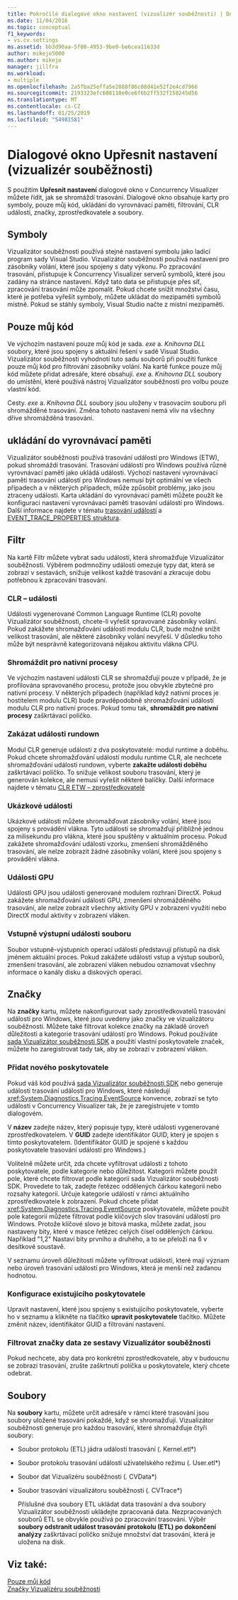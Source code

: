 ```yaml
---
title: Pokročilé dialogové okno nastavení (vizualizér souběžnosti) | Dokumentace Microsoftu
ms.date: 11/04/2016
ms.topic: conceptual
f1_keywords:
- vs.cv.settings
ms.assetid: bb3d90aa-5f08-4953-9be0-be6cea11633d
author: mikejo5000
ms.author: mikejo
manager: jillfra
ms.workload:
- multiple
ms.openlocfilehash: 2a5fba25effa5e2888f86c08d41e52f2e4cd7966
ms.sourcegitcommit: 2193323efc608118e0ce6f6b2ff532f158245d56
ms.translationtype: MT
ms.contentlocale: cs-CZ
ms.lasthandoff: 01/25/2019
ms.locfileid: "54981581"
---
```

# <a name="advanced-settings-dialog-box-concurrency-visualizer"></a>Dialogové okno Upřesnit nastavení (vizualizér souběžnosti)
S použitím **Upřesnit nastavení** dialogové okno v Concurrency Visualizer můžete řídit, jak se shromáždí trasování.  Dialogové okno obsahuje karty pro symboly, pouze můj kód, ukládání do vyrovnávací paměti, filtrování, CLR události, značky, zprostředkovatele a soubory.  
  
## <a name="symbols"></a>Symboly  
 Vizualizátor souběžnosti používá stejné nastavení symbolu jako ladicí program sady Visual Studio. Vizualizátor souběžnosti používá nastavení pro zásobníky volání, které jsou spojeny s daty výkonu.  Po zpracování trasování, přistupuje k Concurrency Visualizer serverů symbolů, které jsou zadány na stránce nastavení.  Když tato data se přistupuje přes síť, zpracování trasování může zpomalit.  Pokud chcete snížit množství času, které je potřeba vyřešit symboly, můžete ukládat do mezipaměti symbolů místně. Pokud se stáhly symboly, Visual Studio načte z místní mezipaměti.  
  
## <a name="just-my-code"></a>Pouze můj kód  
 Ve výchozím nastavení pouze můj kód je sada. *exe* a. *Knihovna DLL* soubory, které jsou spojeny s aktuální řešení v sadě Visual Studio. Vizualizátor souběžnosti vyhodnotí tuto sadu souborů při použití funkce pouze můj kód pro filtrování zásobníky volání. Na kartě funkce pouze můj kód můžete přidat adresáře, které obsahují. *exe* a. *Knihovna DLL* soubory do umístění, které používá nástroj Vizualizátor souběžnosti pro volbu pouze vlastní kód.  
  
 Cesty. *exe* a. *Knihovna DLL* soubory jsou uloženy v trasovacím souboru při shromážděné trasování.  Změna tohoto nastavení nemá vliv na všechny dříve shromážděná trasování.  
  
## <a name="buffering"></a>ukládání do vyrovnávací paměti  
 Vizualizátor souběžnosti používá trasování událostí pro Windows (ETW), pokud shromáždí trasování.  Trasování událostí pro Windows používá různé vyrovnávací paměti jako ukládá události.  Výchozí nastavení vyrovnávací paměti trasování událostí pro Windows nemusí být optimální ve všech případech a v některých případech, může způsobit problémy, jako jsou ztraceny události.  Karta ukládání do vyrovnávací paměti můžete použít ke konfiguraci nastavení vyrovnávací paměti trasování událostí pro Windows. Další informace najdete v tématu [trasování událostí](http://go.microsoft.com/fwlink/?LinkId=234579) a [EVENT_TRACE_PROPERTIES struktura](http://go.microsoft.com/fwlink/?LinkId=234580).  
  
## <a name="filter"></a>Filtr  
 Na kartě Filtr můžete vybrat sadu událostí, která shromažďuje Vizualizátor souběžnosti. Výběrem podmnožiny události omezuje typy dat, která se zobrazí v sestavách, snižuje velikost každé trasování a zkracuje dobu potřebnou k zpracování trasování.  
  
### <a name="clr-events"></a>CLR – události  
 Události vygenerované Common Language Runtime (CLR) povolte Vizualizátor souběžnosti, chcete-li vyřešit spravované zásobníky volání.  Pokud zakážete shromažďování událostí modulu CLR, bude možné snížit velikost trasování, ale některé zásobníky volání nevyřeší.  V důsledku toho může být nesprávně kategorizovaná nějakou aktivitu vlákna CPU.  
  
### <a name="collect-for-native-processes"></a>Shromáždit pro nativní procesy  
 Ve výchozím nastavení události CLR se shromažďují pouze v případě, že je profilována spravovaného procesu, protože jsou obvykle zbytečné pro nativní procesy.  V některých případech (například když nativní proces je hostitelem modulu CLR) bude pravděpodobně shromažďování událostí modulu CLR pro nativní proces.  Pokud tomu tak, **shromáždit pro nativní procesy** zaškrtávací políčko.  
  
### <a name="disable-rundown-events"></a>Zakázat události rundown  
 Modul CLR generuje události z dva poskytovatelé: modul runtime a doběhu.  Pokud chcete shromažďování událostí modulu runtime CLR, ale nechcete shromažďování události rundown, vyberte **zakažte události doběhu** zaškrtávací políčko.  To snižuje velikost souboru trasování, který je generován kolekce, ale nemusí vyřešit některé balíčky. Další informace najdete v tématu [CLR ETW – zprostředkovatelé](/dotnet/framework/performance/clr-etw-providers)  
  
### <a name="sample-events"></a>Ukázkové události  
 Ukázkové události můžete shromažďovat zásobníky volání, které jsou spojeny s provádění vlákna. Tyto události se shromažďují přibližně jednou za milisekundu pro vlákna, které jsou spuštěny v aktuálním procesu. Pokud zakážete shromažďování události vzorku, zmenšení shromážděného trasování, ale nelze zobrazit žádné zásobníky volání, které jsou spojeny s provádění vlákna.  
  
### <a name="gpu-events"></a>Události GPU  
 Události GPU jsou události generované modulem rozhraní DirectX. Pokud zakážete shromažďování událostí GPU, zmenšení shromážděného trasování, ale nelze zobrazit všechny aktivity GPU v zobrazení využití nebo DirectX modul aktivity v zobrazení vláken.  
  
### <a name="file-io-events"></a>Vstupně výstupní události souboru  
 Soubor vstupně-výstupních operací události představují přístupů na disk jménem aktuální proces.  Pokud zakážete události vstup a výstup souborů, zmenšení trasování, ale zobrazení vláken nebudou oznamovat všechny informace o kanály disku a diskových operací.  
  
## <a name="markers"></a>Značky  
 Na **značky** kartu, můžete nakonfigurovat sady zprostředkovatelů trasování událostí pro Windows, které jsou uvedeny jako značky ve vizualizátoru souběžnosti.  Můžete také filtrovat kolekce značky na základě úroveň důležitosti a kategorie trasování událostí pro Windows.  Pokud používáte [sada Vizualizátor souběžnosti SDK](../profiling/concurrency-visualizer-sdk.md) a použití vlastní poskytovatele značek, můžete ho zaregistrovat tady tak, aby se zobrazí v zobrazení vláken.  
  
### <a name="add-a-new-provider"></a>Přidat nového poskytovatele  
 Pokud váš kód používá [sada Vizualizátor souběžnosti SDK](../profiling/concurrency-visualizer-sdk.md) nebo generuje události trasování událostí pro Windows, které následují <xref:System.Diagnostics.Tracing.EventSource> konvence, zobrazí se tyto události v Concurrency Visualizer tak, že je zaregistrujete v tomto dialogovém.  
  
 V **název** zadejte název, který popisuje typy, které události vygenerované zprostředkovatelem.  V **GUID** zadejte identifikátor GUID, který je spojen s tímto poskytovatelem. (Identifikátor GUID je spojené s každou poskytovatele trasování událostí pro Windows.)  
  
 Volitelně můžete určit, zda chcete vyfiltrovat události z tohoto poskytovatele, podle kategorie nebo důležitost.  Kategorii můžete použít pole, které chcete filtrovat podle kategorií sada Vizualizátor souběžnosti SDK.  Provedete to tak, zadejte řetězec oddělených čárkou kategorií nebo rozsahy kategorií.  Určuje kategorie událostí v rámci aktuálního zprostředkovatele k zobrazení.  Pokud chcete přidat <xref:System.Diagnostics.Tracing.EventSource> poskytovatele, můžete použít pole kategorií můžete filtrovat podle klíčových slov trasování událostí pro Windows.  Protože klíčové slovo je bitová maska, můžete zadat, jsou nastaveny bity, které v masce řetězec celých čísel oddělených čárkou. Například "1,2" Nastaví bity prvního a druhého, a to se přeloží na 6 v desítkové soustavě.  
  
 V seznamu úroveň důležitosti můžete vyfiltrovat události, které mají význam nebo úroveň trasování událostí pro Windows, která je menší než zadanou hodnotou.  
  
### <a name="configure-an-existing-provider"></a>Konfigurace existujícího poskytovatele  
 Upravit nastavení, které jsou spojeny s existujícího poskytovatele, vyberte ho v seznamu a klikněte na tlačítko **upravit poskytovatele** tlačítko.  Můžete změnit název, identifikátor GUID a filtrování nastavení.  
  
### <a name="filter-marker-data-out-of-concurrency-visualizer-reports"></a>Filtrovat značky data ze sestavy Vizualizátor souběžnosti  
 Pokud nechcete, aby data pro konkrétní zprostředkovatele, aby v budoucnu se zobrazí trasování, zrušte zaškrtnutí políčka u poskytovatele, který chcete odebrat.  
  
## <a name="files"></a>Soubory  
 Na **soubory** kartu, můžete určit adresáře v rámci které trasování jsou soubory uložené trasování pokaždé, když se shromažďují.  Vizualizátor souběžnosti generuje pro každou trasování, které shromažďuje čtyři soubory:  
  
- Soubor protokolu (ETL) jádra události trasování (<em>.</em> Kernel.etl*)  
  
- Soubor protokolu trasování událostí uživatelského režimu (<em>.</em> User.etl*)  
  
- Soubor dat Vizualizéru souběžnosti (<em>.</em> CVData*)  
  
- Soubor trasování vizualizátoru souběžnosti (<em>.</em> CVTrace*)  
  
  Příslušné dva soubory ETL ukládat data trasování a dva soubory Vizualizátor souběžnosti ukládejte zpracovaná data.  Nezpracovaných souborů ETL se obvykle používá po zpracování trasování.  Výběr **soubory odstranit událost trasování protokolu (ETL) po dokončení analýzy** zaškrtávací políčko snižuje množství dat trasování, která je uložena na disk.  
  
## <a name="see-also"></a>Viz také:  
 [Pouze můj kód](../profiling/just-my-code-threads-view.md)   
 [Značky Vizualizéru souběžnosti](../profiling/concurrency-visualizer-markers.md)